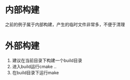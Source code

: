# 内部构建

之前的例子属于内部构建，产生的临时文件非常多，不便于清理

# 外部构建
1. 建议在当前目录下构建一个build目录
2. 进入build运行cmake ..
3. 在build目录下运行make